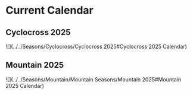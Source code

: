# Current Calendar

## Cyclocross 2025
<div class="no-embed-header"></div>
![](../../Seasons/Cyclocross/Cyclocross 2025#Cyclocross 2025 Calendar)

## Mountain 2025
<div class="no-embed-header"></div>
![](../../Seasons/Mountain/Mountain Seasons/Mountain 2025#Mountain 2025 Calendar)